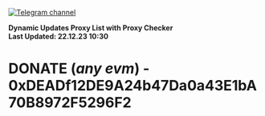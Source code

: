 [![Telegram channel](https://img.shields.io/endpoint?url=https://runkit.io/damiankrawczyk/telegram-badge/branches/master?url=https://t.me/n4z4v0d)](https://t.me/n4z4v0d) 

**Dynamic Updates Proxy List with Proxy Checker**  
**Last Updated: 22.12.23 10:30**

# DONATE (_any evm_) - 0xDEADf12DE9A24b47Da0a43E1bA70B8972F5296F2
